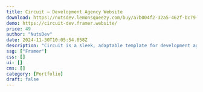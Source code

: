 ```yaml
---
title: Circuit — Development Agency Website
download: https://nutsdev.lemonsqueezy.com/buy/a7b004f2-32a5-462f-bc79-f4fbf6496cce
demo: https://circuit-dev.framer.website/
price: 49
author: "NutsDev"
date: 2024-11-30T10:05:54.058Z
description: "Circuit is a sleek, adaptable template for development agencies, featuring a clean layout to showcase projects and services professionally."
ssg: ["Framer"]
css: []
ui: []
cms: []
category: [Portfolio]
draft: false
---
```

